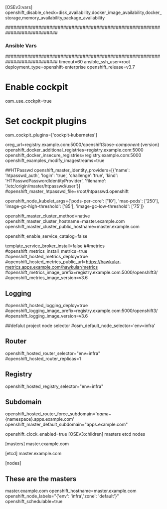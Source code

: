 [OSEv3:vars]
openshift_disable_check=disk_availability,docker_image_availability,docker_storage,memory_availability,package_availability

###########################################################################
### Ansible Vars
###########################################################################
timeout=60
ansible_ssh_user=root
deployment_type=openshift-enterprise
openshift_release=v3.7
# Enable cockpit
osm_use_cockpit=true
# Set cockpit plugins
osm_cockpit_plugins=['cockpit-kubernetes']


oreg_url=registry.example.com:5000/openshift3/ose-${component}:${version}
openshift_docker_additional_registries=registry.example.com:5000
openshift_docker_insecure_registries=registry.example.com:5000
openshift_examples_modify_imagestreams=true

##HTPasswd
openshift_master_identity_providers=[{'name': 'htpasswd_auth', 'login': 'true', 'challenge':'true', 'kind': 'HTPasswdPasswordIdentityProvider', 'filename': '/etc/origin/master/htpasswd/user'}]
#openshift_master_htpasswd_file=/root/htpasswd.openshift

openshift_node_kubelet_args={'pods-per-core': ['10'], 'max-pods': ['250'], 'image-gc-high-threshold': ['85'], 'image-gc-low-threshold': ['75']}

openshift_master_cluster_method=native
openshift_master_cluster_hostname=master.example.com
openshift_master_cluster_public_hostname=master.example.com


openshift_enable_service_catalog=false

template_service_broker_install=false
##metrics
#openshift_metrics_install_metrics=true
#openshift_hosted_metrics_deploy=true
#openshift_hosted_metrics_public_url=https://hawkular-metrics.apps.example.com/hawkular/metrics
#openshift_metrics_image_prefix=registry.example.com:5000/openshift3/
#openshift_metrics_image_version=v3.6

## Logging
#openshift_hosted_logging_deploy=true
#openshift_logging_image_prefix=registry.example.com:5000/openshift3/
#openshift_logging_image_version=v3.6

##defalut project node selector
#osm_default_node_selector='env=infra'
## Router
openshift_hosted_router_selector="env=infra"
#openshift_hosted_router_replicas=1
## Registry
openshift_hosted_registry_selector="env=infra"

## Subdomain
openshift_hosted_router_force_subdomain='${name}-${namespace}.apps.example.com'
openshift_master_default_subdomain="apps.example.com"

openshift_clock_enabled=true
[OSEv3:children]
masters
etcd
nodes


[masters]
master.example.com 

[etcd]
master.example.com 


[nodes]
## These are the masters
master.example.com  openshift_hostname=master.example.com openshift_node_labels="{'env': 'infra','zone': 'default'}"  openshift_schedulable=true

